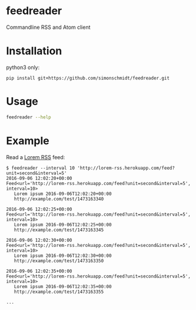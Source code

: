 # feedreader

Commandline RSS and Atom client


# Installation

python3 only:

`pip install git+https://github.com/simonschmidt/feedreader.git`


# Usage

```bash
feedreader --help
```

# Example


Read a [Lorem RSS](http://lorem-rss.herokuapp.com/) feed:

```
$ feedreader --interval 10 'http://lorem-rss.herokuapp.com/feed?unit=second&interval=5'
2016-09-06 12:02:20+00:00
Feed<url='http://lorem-rss.herokuapp.com/feed?unit=second&interval=5', interval=10>
   Lorem ipsum 2016-09-06T12:02:20+00:00
   http://example.com/test/1473163340

2016-09-06 12:02:25+00:00
Feed<url='http://lorem-rss.herokuapp.com/feed?unit=second&interval=5', interval=10>
   Lorem ipsum 2016-09-06T12:02:25+00:00
   http://example.com/test/1473163345

2016-09-06 12:02:30+00:00
Feed<url='http://lorem-rss.herokuapp.com/feed?unit=second&interval=5', interval=10>
   Lorem ipsum 2016-09-06T12:02:30+00:00
   http://example.com/test/1473163350

2016-09-06 12:02:35+00:00
Feed<url='http://lorem-rss.herokuapp.com/feed?unit=second&interval=5', interval=10>
   Lorem ipsum 2016-09-06T12:02:35+00:00
   http://example.com/test/1473163355

...
```